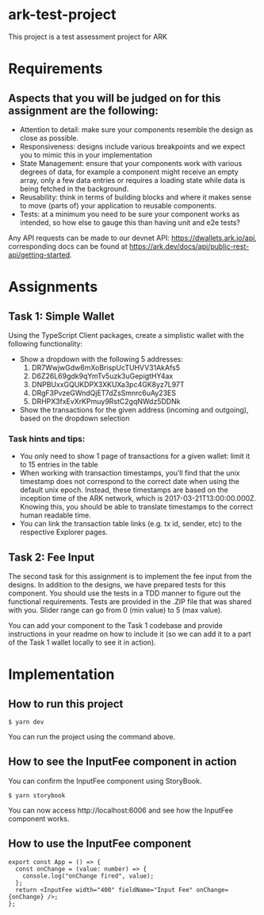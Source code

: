 # ark-test-project

This project is a test assessment project for ARK

# Requirements

## Aspects that you will be judged on for this assignment are the following:

-   Attention to detail: make sure your components resemble the design as close as possible.
-   Responsiveness: designs include various breakpoints and we expect you to mimic this in your implementation
-   State Management: ensure that your components work with various degrees of data, for example a component might receive an empty array, only a few data entries or requires a loading state while data is being fetched in the background.
-   Reusability: think in terms of building blocks and where it makes sense to move (parts of) your application to reusable components.
-   Tests: at a minimum you need to be sure your component works as intended, so how else to gauge this than having unit and e2e tests?

Any API requests can be made to our devnet API: https://dwallets.ark.io/api, corresponding docs can be found at https://ark.dev/docs/api/public-rest-api/getting-started.

# Assignments

## Task 1: Simple Wallet

Using the TypeScript Client packages, create a simplistic wallet with the following functionality:

-   Show a dropdown with the following 5 addresses:
    1. DR7WwjwGdw6mXoBrispUcTUHVV31AkAfs5
    2. D6Z26L69gdk9qYmTv5uzk3uGepigtHY4ax
    3. DNPBUxxGQUKDPX3XKUXa3pc4GK8yz7L97T
    4. DRgF3PvzeGWndQjET7dZsSmnrc6uAy23ES
    5. DRHPX3fxEvXrKPmuy9RstC2gqNWdz5DDNk
-   Show the transactions for the given address (incoming and outgoing), based on the dropdown selection

### Task hints and tips:

-   You only need to show 1 page of transactions for a given wallet: limit it to 15 entries in the table
-   When working with transaction timestamps, you’ll find that the unix timestamp does not correspond to the correct date when using the default unix epoch. Instead, these timestamps are based on the inception time of the ARK network, which is 2017-03-21T13:00:00.000Z. Knowing this, you should be able to translate timestamps to the correct human readable time.
-   You can link the transaction table links (e.g. tx id, sender, etc) to the respective Explorer pages.

## Task 2: Fee Input

The second task for this assignment is to implement the fee input from the designs. In addition to the designs, we have prepared tests for this component. You should use the tests in a TDD manner to figure out the functional requirements. Tests are provided in the .ZIP file that was shared with you. Slider range can go from 0 (min value) to 5 (max value).

You can add your component to the Task 1 codebase and provide instructions in your readme on how to include it (so we can add it to a part of the Task 1 wallet locally to see it in action).

# Implementation

## How to run this project
```
$ yarn dev
```
You can run the project using the command above.

## How to see the InputFee component in action
You can confirm the InputFee component using StoryBook.
```
$ yarn storybook
```
You can now access http://localhost:6006 and see how the InputFee component works.

## How to use the InputFee component
```
export const App = () => {
  const onChange = (value: number) => {
    console.log("onChange fired", value);
  };
  return <InputFee width="400" fieldName="Input Fee" onChange={onChange} />;
};
```


